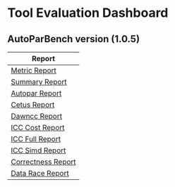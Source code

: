 # Tool Evaluation Dashboard

## AutoParBench version (1.0.5)
| Report |
| --- |
| [Metric Report](2019-10-31/Metrics-Report.md) |
| [Summary Report](2019-10-31/Summary-Report.md) |
| [Autopar Report](2019-10-31/Detailed-Report-Autopar.md) |
| [Cetus Report](2019-10-31/Detailed-Report-Cetus.md) |
| [Dawncc Report](2019-10-31/Detailed-Report-Dawncc.md) |
| [ICC Cost Report](2019-10-31/Detailed-Report-ICC_Cost.md) |
| [ICC Full Report](2019-10-31/Detailed-Report-ICC_Full.md) |
| [ICC Simd Report](2019-10-31/Detailed-Report-ICC_Simd.md) |
| [Correctness Report](2019-10-31/Correctness_Report.md) |
| [Data Race Report](2019-10-31/DataRace_Report.md) |

